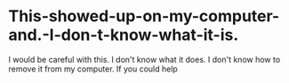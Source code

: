 # This-showed-up-on-my-computer-and.-I-don-t-know-what-it-is.
I would be careful with this. I don't know what it does. I don't know how to remove it from my computer. If you could help
